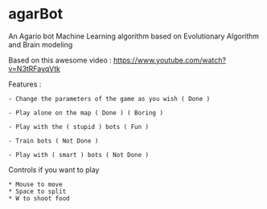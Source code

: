 # agarBot
 An Agario bot Machine Learning algorithm based on Evolutionary Algorithm and Brain modeling

Based on this awesome video : https://www.youtube.com/watch?v=N3tRFayqVtk


Features :

	- Change the parameters of the game as you wish ( Done )

	- Play alone on the map ( Done ) ( Boring )

	- Play with the ( stupid ) bots ( Fun )
	
	- Train bots ( Not Done )
	
	- Play with ( smart ) bots ( Not Done )


Controls if you want to play

	* Mouse to move
	* Space to split
	* W to shoot food
	


